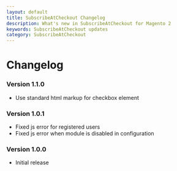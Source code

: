 ```yaml
---
layout: default
title: SubscribeAtCheckout Changelog
description: What's new in SubscribeAtCheckout for Magento 2
keywords: SubscribeAtCheckout updates
category: SubscribeAtCheckout
---
```


# Changelog

### Version 1.1.0

 -  Use standard html markup for checkbox element

### Version 1.0.1

 -  Fixed js error for registered users
 -  Fixed js error when module is disabled in configuration

### Version 1.0.0

 -  Initial release
